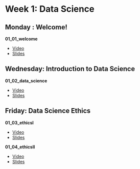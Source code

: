 

# Week 1: Data Science

## Monday : Welcome!

**01_01_welcome**
- [Video](https://youtu.be/zMmMakbEclM)
- [Slides](https://github.com/COGS108/Lectures-Sp20/tree/master/01_data_science/01_01_welcome.pdf)

## Wednesday: Introduction to Data Science

**01_02_data_science**
- [Video](https://youtu.be/wRjjilKQY8U)
- [Slides](https://github.com/COGS108/Lectures-Sp20/tree/master/01_data_science/01_02_data_science.pdf)

## Friday: Data Science Ethics

**01_03_ethicsI**
- [Video](https://youtu.be/5IZK05vmVuw)
- [Slides](https://github.com/COGS108/Lectures-Sp20/tree/master/01_data_science/01_03_ethicsI.pdf)

**01_04_ethicsII**
- [Video](https://youtu.be/7MY9lLlFI58)
- [Slides](https://github.com/COGS108/Lectures-Sp20/tree/master/01_data_science/01_04_ethicsII.pdf)